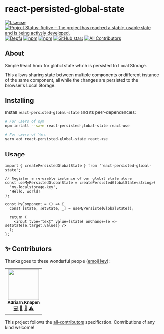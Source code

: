# react-persisted-global-state

[![License](https://img.shields.io/github/license/Addono/react-persisted-global-state?style=flat-square)](https://github.com/Addono/react-persisted-global-state/blob/master/LICENSE)
[![Project Status: Active – The project has reached a stable, usable state and is being actively developed.](https://img.shields.io/badge/project%20status-Active-greengrass?style=flat-square)](https://www.repostatus.org/#active)
[![Depfu](https://img.shields.io/depfu/Addono/react-persisted-global-state?style=flat-square)](https://depfu.com/github/Addono/react-persisted-global-state)
[![npm](https://img.shields.io/npm/dt/react-persisted-global-state?style=flat-square)](https://www.npmjs.com/package/react-persisted-global-state)
[![npm](https://img.shields.io/npm/v/react-persisted-global-state?style=flat-square)](https://www.npmjs.com/package/react-persisted-global-state)
[![GitHub stars](https://img.shields.io/github/stars/Addono/react-persisted-global-state?style=flat-square)](https://github.com/Addono/react-persisted-global-state/stargazers)<!-- ALL-CONTRIBUTORS-BADGE:START - Do not remove or modify this section -->
[![All Contributors](https://img.shields.io/badge/all_contributors-1-orange.svg?style=flat-square)](#contributors-)

<!-- ALL-CONTRIBUTORS-BADGE:END -->

## About

Simple React hook for global state which is persisted to Local Storage.

This allows sharing state between multiple components or different instance of the same component, all while the changes are persisted to the browser's Local Storage.

## Installing

Install `react-persisted-global-state` and its peer-dependencies:

```bash
# For users of npm
npm install --save react-persisted-global-state react-use

# For users of Yarn
yarn add react-persisted-global-state react-use
```

## Usage

```tsx
import { createPersistedGlobalState } from 'react-persisted-global-state';

// Register a re-usable instance of our global state store
const useMyPersistedGlobalState = createPersistedGlobalState<string>(
  'my-localstorage-key',
  'Hello, world!'
);

const MyComponent = () => {
  const [state, setState, _] = useMyPersistedGlobalState();

  return (
    <input type="text" value={state} onChange={e => setState(e.target.value)} />
  );
};
```

## ✨ Contributors <a name = "contributors"></a>

Thanks goes to these wonderful people ([emoji key](https://allcontributors.org/docs/en/emoji-key)):

<!-- ALL-CONTRIBUTORS-LIST:START - Do not remove or modify this section -->
<!-- prettier-ignore-start -->
<!-- markdownlint-disable -->
<table>
  <tr>
    <td align="center"><a href="https://aknapen.nl"><img src="https://avatars1.githubusercontent.com/u/15435678?v=4?s=100" width="100px;" alt=""/><br /><sub><b>Adriaan Knapen</b></sub></a><br /><a href="https://github.com/Addono/react-persisted-global-state/commits?author=Addono" title="Code">💻</a> <a href="#tool-Addono" title="Tools">🔧</a> <a href="https://github.com/Addono/react-persisted-global-state/commits?author=Addono" title="Documentation">📖</a> <a href="https://github.com/Addono/react-persisted-global-state/commits?author=Addono" title="Tests">⚠️</a></td>
  </tr>
</table>

<!-- markdownlint-restore -->
<!-- prettier-ignore-end -->

<!-- ALL-CONTRIBUTORS-LIST:END -->

This project follows the [all-contributors](https://github.com/all-contributors/all-contributors) specification. Contributions of any kind welcome!
